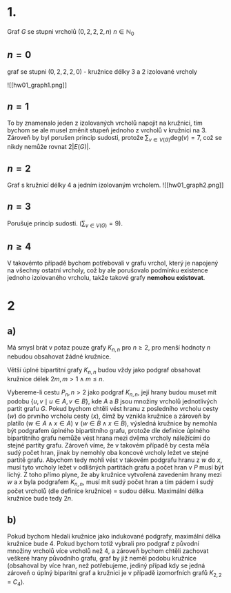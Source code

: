 # 1.
Graf $G$ se stupni vrcholů $(0, 2, 2, 2, n)$ $n \in \mathbb{N}_0$

## $n = 0$
graf se stupni $(0, 2, 2, 2, 0)$ - kružnice délky 3 a 2 izolované vrcholy

![[hw01_graph1.png]]

## $n = 1$
To by znamenalo jeden z izolovaných vrcholů napojit na kružnici, tím bychom se ale musel změnit stupeň jednoho z vrcholů v kružnici na 3. Zároveň by byl porušen princip sudosti, protože  $\sum_{v \in V(G)} \text{deg}(v) = 7$, což se nikdy nemůže rovnat $2 |E(G)|$.

## $n = 2$
Graf s kružnicí délky 4 a jedním izolovaným vrcholem.
![[hw01_graph2.png]]


## $n = 3$
Porušuje princip sudosti. ($\sum_{v \in V(G)} = 9$).

## $n \geq 4$
V takovémto případě bychom potřebovali v grafu vrchol, který je napojený na všechny ostatní vrcholy, což by ale porušovalo podmínku existence jednoho izolovaného vrcholu, takže takové grafy  **nemohou existovat**.
# 2
## a)
Má smysl brát v potaz pouze grafy $K_{n,n}$ pro $n \geq 2$, pro menší hodnoty $n$ nebudou obsahovat žádné kružnice.

Větší úplné bipartitní grafy $K_{n,n}$ budou vždy jako podgraf obsahovat kružnice délek $2m, m > 1 \land m \leq n$.

Vybereme-li cestu $P_n, n > 2$ jako podgraf $K_{n,n}$, její hrany budou muset mít podobu $\{u, v \mid u \in A, v \in B\}$, kde $A$ a $B$ jsou množiny vrcholů jednotlivých partit grafu $G$. Pokud bychom chtěli vést hranu z posledního vrcholu cesty ($w$) do prvního vrcholu cesty ($x$), čímž by vznikla kružnice a zároveň by platilo $(w \in A \land x \in A) \lor (w \in B \land x \in B)$, výsledná kružnice by nemohla být podgrafem úplného bipartitního grafu, protože dle definice úplného bipartitního grafu nemůže vést hrana mezi dvěma vrcholy náležícími do stejné partity grafu. Zároveň víme, že v takovém případě by cesta měla sudý počet hran, jinak by nemohly oba koncové vrcholy ležet ve stejné partitě grafu. Abychom tedy mohli vést v takovém podgrafu hranu z $w$ do $x$, musí tyto vrcholy ležet v odlišných partitách grafu a počet hran v $P$ musí být lichý. Z toho přímo plyne, že aby kružnice vytvořená zavedením hrany mezi $w$ a $x$ byla podgrafem $K_{n,n}$, musí mít sudý počet hran a tím pádem i sudý počet vrcholů (dle definice kružnice) = sudou délku. Maximální délka kružnice bude tedy $2n$.

## b)
Pokud bychom hledali kružnice jako indukované podgrafy, maximální délka kružnice bude 4. Pokud bychom totiž vybrali pro podgraf z původní množiny vrcholů více vrcholů než 4, a zároveň bychom chtěli zachovat veškeré hrany původního grafu, graf by již neměl podobu kružnice (obsahoval by více hran, než potřebujeme, jediný případ kdy se jedná zároveň o úplný biparitní graf a kružnici je v případě izomorfních grafů $K_{2,2}$ = $C_4$).